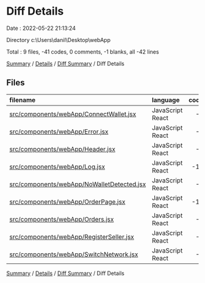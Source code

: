 # Diff Details

Date : 2022-05-22 21:13:24

Directory c:\Users\danil\Desktop\webApp

Total : 9 files,  -41 codes, 0 comments, -1 blanks, all -42 lines

[Summary](results.md) / [Details](details.md) / [Diff Summary](diff.md) / Diff Details

## Files
| filename | language | code | comment | blank | total |
| :--- | :--- | ---: | ---: | ---: | ---: |
| [src/components/webApp/ConnectWallet.jsx](/src/components/webApp/ConnectWallet.jsx) | JavaScript React | -3 | 0 | 0 | -3 |
| [src/components/webApp/Error.jsx](/src/components/webApp/Error.jsx) | JavaScript React | -2 | 0 | 0 | -2 |
| [src/components/webApp/Header.jsx](/src/components/webApp/Header.jsx) | JavaScript React | -2 | 0 | 0 | -2 |
| [src/components/webApp/Log.jsx](/src/components/webApp/Log.jsx) | JavaScript React | -10 | 0 | 0 | -10 |
| [src/components/webApp/NoWalletDetected.jsx](/src/components/webApp/NoWalletDetected.jsx) | JavaScript React | -5 | 0 | 0 | -5 |
| [src/components/webApp/OrderPage.jsx](/src/components/webApp/OrderPage.jsx) | JavaScript React | -12 | 0 | -1 | -13 |
| [src/components/webApp/Orders.jsx](/src/components/webApp/Orders.jsx) | JavaScript React | -3 | 0 | 0 | -3 |
| [src/components/webApp/RegisterSeller.jsx](/src/components/webApp/RegisterSeller.jsx) | JavaScript React | -2 | 0 | 0 | -2 |
| [src/components/webApp/SwitchNetwork.jsx](/src/components/webApp/SwitchNetwork.jsx) | JavaScript React | -2 | 0 | 0 | -2 |

[Summary](results.md) / [Details](details.md) / [Diff Summary](diff.md) / Diff Details